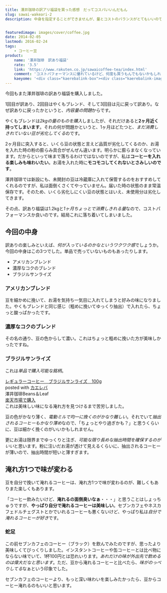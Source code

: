 ```yaml
---
title: 澤井珈琲の訳アリ福袋を買った感想　だってコスパいいんだもん
slug: sawai-wakeari-2
description: 中身を指定することができませんが、量とコストのバランスがとてもいいので、また澤井珈琲の訳あり福袋を購入してみました。中身を指定することはできませんが、コストパフォーマンスに優れており、リーズナブルにコーヒーを味わうことができます。


featuredimage: images/cover/coffee.jpg
date: 2014-02-05
lastmod: 2016-02-24
tags: 
    - コーヒー豆
product:
    name: '澤井珈琲　訳あり福袋'
    rate: '3.5'
    link: 'https://www.rakuten.co.jp/sawaicoffee-tea/index.html'
    comment: 'コストパフォーマンスに優れているけど、何度も買うもんでもないかもしれない。'
    kaeyome: '<div class="kaerebalink-box"><div class="kaerebalink-image"><a href="https://hb.afl.rakuten.co.jp/hgc/11b85a2b.54f625b8.11b85a2c.594e2eba/?pc=http%3A%2F%2Fitem.rakuten.co.jp%2Fsawaicoffee-tea%2F1438652%2F" rel="nofollow" target="_blank"><img src="https://thumbnail.image.rakuten.co.jp/@0_mall/sawaicoffee-tea/cabinet/ikou_20091015_001/img10584385423.gif?_ex=128x128" style="border: none;" /></a></div><div class="kaerebalink-info"><div class="kaerebalink-name"><a href="https://hb.afl.rakuten.co.jp/hgc/11b85a2b.54f625b8.11b85a2c.594e2eba/?pc=http%3A%2F%2Fitem.rakuten.co.jp%2Fsawaicoffee-tea%2F1438652%2F" rel="nofollow" target="_blank">【澤井珈琲】|送料無料　大赤字福袋|恥ずかしい訳あり福袋【smtb-t】</a><div class="kaerebalink-powered-date">posted with <a href="https://kaereba.com" rel="nofollow" target="_blank">カエレバ</a></div></div><div class="kaerebalink-detail"> 澤井珈琲Beans＆Leaf     </div><div class="kaerebalink-link1"><div class="shoplinkrakuten"><a href="https://hb.afl.rakuten.co.jp/hgc/0e95387f.f2aef20d.0e953880.25e412bd/?pc=http%3A%2F%2Fsearch.rakuten.co.jp%2Fsearch%2Fmall%2F%25E5%25A4%25A7%25E8%25B5%25A4%25E5%25AD%2597%25E7%25A6%258F%25E8%25A2%258B%2520%25E6%25BE%25A4%25E4%25BA%2595%25E7%258F%2588%25E7%2590%25B2%2F-%2Ff.1-p.1-s.1-sf.0-st.A-v.2%3Fx%3D0%26scid%3Daf_ich_link_urltxt%26m%3Dhttp%3A%2F%2Fm.rakuten.co.jp%2F" rel="nofollow" target="_blank" title="楽天市場" >楽天市場で購入</a></div><div class="shoplinkamazon"><a href="https://www.amazon.co.jp/gp/search?keywords=%91%E5%90%D4%8E%9A%95%9F%91%DC%20%E0V%88%E4%E0%DB%E0%E8&__mk_ja_JP=%83J%83%5E%83J%83i&tag=illusionspace-22" rel="nofollow" target="_blank" title="アマゾン" >Amazonで購入</a></div></div></div><div class="booklink-footer" style="clear: left"></div></div>'
---
```


今回もまた澤井珈琲の訳あり福袋を購入しました。

1回目が訳あり、2回目はやくもブレンド、そして3回目は元に戻って訳あり。なぜ訳ありに戻ったかというと、<em>内容量の問題</em>からです。

やくもブレンドは<em>2kgの量のものを購入</em>しましたが、それだけあると<strong>2ヶ月近く持ってしまいます</strong>。それの何が問題かというと、1ヶ月ほどたつと、<em>まだ消費しきれていない豆が劣化してくる</em>のです。

2ヶ月目に突入すると、いくら豆の状態と言えど品質が劣化してくるのか、お湯を入れた時の粉の膨らみ具合がぜんぜん違います。明らかに膨らまなくなっています。だからといって味まで落ちるわけではないのですが、私は<strong>コーヒーを入れる楽しみも味わいたい</strong>。お湯を入れた時に<strong>モコモコしてくれないとさみしいのです</strong>。

澤井珈琲では新設にも、未開封の豆は冷蔵庫に入れて保管するのをおすすめしてくれるのですが、私は面倒くさくてやっていません。届いた時の状態のまま常温保存です。そのため、いくら劣化しにくい豆の状態とはいえ、未使用分は劣化してきます。

その点、訳あり福袋は1.2kgと<em>1ヶ月ちょっとで消費しきれる量</em>なので、コストパフォーマンスか良いのです。結局これに落ち着いてしまいました。


## 今回の中身


訳ありの楽しみといえば、<em>何が入っているのかなというワクワク感</em>でしょうか。今回の中身はこの3つでした。単品で売っていないものもあったりします。

<ul>
<li>アメリカンブレンド</li>
<li>濃厚なコクのブレンド</li>
<li>ブラジルサンライズ</li>
</ul>

### アメリカンブレンド


豆を細かめに挽いて、お湯を気持ち一気目に入れてしまうと好みの味になりました。やくもブレンドと同じ感じ（粗めに挽いてゆっくり抽出）で入れたら、ちょっと酸っぱかったです。


### 濃厚なコクのブレンド


その名の通り、豆の色からして濃い。これはちょっと粗めに挽いた方が美味しかったですね。


### ブラジルサンライズ


これは<em>単品で購入可能な銘柄</em>。

<div class="kaerebalink-box">
<div class="kaerebalink-image"><a href="https://hb.afl.rakuten.co.jp/hgc/11b85a2b.54f625b8.11b85a2c.594e2eba/?pc=http%3A%2F%2Fitem.rakuten.co.jp%2Fsawaicoffee-tea%2Fbl-bsb-001-y%2F" rel="nofollow" target="_blank"><img alt=""  src="https://thumbnail.image.rakuten.co.jp/@0_mall/sawaicoffee-tea/cabinet/asort_set/20120528burajiru.jpg?_ex=128x128" style="border: none;" /></a></div>
<div class="kaerebalink-info">
<div class="kaerebalink-name"><a href="https://hb.afl.rakuten.co.jp/hgc/11b85a2b.54f625b8.11b85a2c.594e2eba/?pc=http%3A%2F%2Fitem.rakuten.co.jp%2Fsawaicoffee-tea%2Fbl-bsb-001-y%2F" rel="nofollow" target="_blank">レギュラーコーヒー　ブラジルサンライズ　100g</a>

<div class="kaerebalink-powered-date">posted with <a href="https://kaereba.com" rel="nofollow" target="_blank">カエレバ</a></div>
</div>
<div class="kaerebalink-detail"> 澤井珈琲Beans＆Leaf     </div>
<div class="kaerebalink-link1">
<div class="shoplinkrakuten"><a href="https://hb.afl.rakuten.co.jp/hgc/0e95387f.f2aef20d.0e953880.25e412bd/?pc=http%3A%2F%2Fsearch.rakuten.co.jp%2Fsearch%2Fmall%2F%25E6%25BE%25A4%25E4%25BA%2595%25E7%258F%2588%25E7%2590%25B2%25E3%2580%2580%25E3%2583%2596%25E3%2583%25A9%25E3%2582%25B8%25E3%2583%25AB%25E3%2582%25B5%25E3%2583%25B3%25E3%2583%25A9%25E3%2582%25A4%25E3%2582%25BA%2F-%2Ff.1-p.1-s.1-sf.0-st.A-v.2%3Fx%3D0%26scid%3Daf_ich_link_urltxt%26m%3Dhttp%3A%2F%2Fm.rakuten.co.jp%2F" rel="nofollow" target="_blank" title="楽天市場" >楽天市場で購入</a></div>
</div>
</div>
<div class="booklink-footer" style="clear: left"></div>
</div>
これは美味しい味になる淹れ方を見つけるまで苦労しました。

豆の色がかなり薄く、<em>電動ミルで均一に挽くのがかなり難しい</em>。それでいて<em>抽出されるコーヒーもかなり薄め</em>なので、「ちょっとやり過ぎかも？」と思うくらいに、豆は細かく挽くのがいいかもしれません。

更にお湯は限界までゆっくりと注ぎ、<em>可能な限り長めな抽出時間を確保するのがいい</em>と思います。粉に注いだお湯が透けて見えるくらいに、抽出されるコーヒーが薄いので、抽出時間が短いと薄すぎます。


## 淹れ方1つで味が変わる


豆を自分で挽いて淹れるコーヒーは、淹れ方1つで味が変わるのが、難しくもありまた楽しくもあります。

「コーヒー飲みたいけど、<strong>淹れるの面倒臭いなぁ</strong>・・・」と思うことはしょっちゅうですが、<strong>やっぱり自分で淹れるコーヒーは美味しい</strong>。セブンカフェやネスカフェドルチェグストとかでいれるコーヒーも悪くないけど、やっぱり私は<em>自分で淹れるコーヒーが好き</em>です。


### 蛇足


この前セブンカフェのコーヒー（ブラック）を飲んでみたのですが、思ったより美味しくてびっくりしました。インスタントコーヒーや缶コーヒーとは比べ物にならない味でいて、1杯100円とは恐れいります。<em>あれだけの味が外出先で飲めるのは偉大だなと思います</em>。ただ、豆から淹れるコーヒーと比べたら、<em>味がのっぺりしてる</em>なぁという印象でした。

セブンカフェのコーヒーより、もっと深い味わいを楽しみたかったら、豆からコーヒー淹れるのもいいと思います。


  